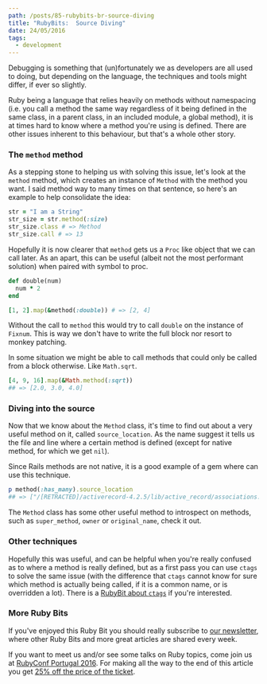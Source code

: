 ```yaml
---
path: /posts/85-rubybits-br-source-diving
title: "RubyBits:  Source Diving"
date: 24/05/2016
tags:
  - development
---
```


Debugging is something that (un)fortunately we as developers are all used to
doing, but depending on the language, the techniques and tools might differ, if
ever so slightly.

Ruby being a language that relies heavily on methods without namespacing (i.e.
you call a method the same way regardless of it being defined in the same class,
in a parent class, in an included module, a global method), it is at times hard
to know where a method you're using is defined. There are other issues inherent
to this behaviour, but that's a whole other story.

### The `method` method

As a stepping stone to helping us with solving this issue, let's look at the
`method` method, which creates an instance of `Method` with the method you want.
I said method way to many times on that sentence, so here's an example to help
consolidate the idea:

```ruby
str = "I am a String"
str_size = str.method(:size)
str_size.class # => Method
str_size.call # => 13
```

Hopefully it is now clearer that `method` gets us a `Proc` like object that we
can call later. As an apart, this can be useful (albeit not the most performant
solution) when paired with symbol to proc.

```ruby
def double(num)
  num * 2
end

[1, 2].map(&method(:double)) # => [2, 4]
```

Without the call to `method` this would try to call `double` on the
instance of `Fixnum`. This is way we don't have to write the full block nor
resort to monkey patching.

In some situation we might be able to call methods that could only be called
from a block otherwise. Like `Math.sqrt`.

```ruby
[4, 9, 16].map(&Math.method(:sqrt)) 
## => [2.0, 3.0, 4.0]
```

### Diving into the source

Now that we know about the `Method` class, it's time to find out about a very
useful method on it, called `source_location`. As the name suggest it tells us
the file and line where a certain method is defined (except for native method,
for which we get `nil`).

Since Rails methods are not native, it is a good example of a gem where can use
this technique.

```ruby
p method(:has_many).source_location
## => ["/[RETRACTED]/activerecord-4.2.5/lib/active_record/associations.rb", 1258]
```

The `Method` class has some other useful method to introspect on methods, such
as `super_method`, `owner` or `original_name`, check it out.

### Other techniques

Hopefully this was useful, and can be helpful when you're really confused as to
where a method is really defined, but as a first pass you can use `ctags` to
solve the same issue (with the difference that `ctags` cannot know for sure
which method is actually being called, if it is a common name, or is overridden
a lot). There is a [RubyBit about `ctags`](https://subvisual.co/blog/posts/75-ruby-bits-bundle-open)
if you're interested.

### More Ruby Bits

If you've enjoyed this Ruby Bit you should really subscribe to [our
newsletter](https://subvisual.co/newsletter/), where other Ruby Bits and more
great articles are shared every week.

If you want to meet us and/or see some talks on Ruby topics, come join us at
[RubyConf Portugal 2016](http://rubyconf.pt/). For making all the way to the end
of this article you get [25% off the price of the
ticket](https://ti.to/subvisual/rubyconfpt-2016/discount/good-reader-method).
